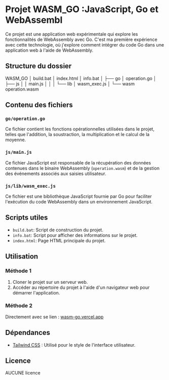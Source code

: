 # Projet WASM_GO :JavaScript, Go et WebAssembl

Ce projet est une application web expérimentale qui explore les fonctionnalités de WebAssembly avec Go. C'est ma première expérience avec cette technologie, où j'explore comment intégrer du code Go dans une application web à l'aide de WebAssembly.

## Structure du dossier

WASM_GO
│ build.bat
│ index.html
│ info.bat
│
├── go
│ operation.go
│
├── js
│ │ main.js
│ │
│ └── lib
│ wasm_exec.js
│
└── wasm
operation.wasm

## Contenu des fichiers

### `go/operation.go`

Ce fichier contient les fonctions opérationnelles utilisées dans le projet, telles que l'addition, la soustraction, la multiplication et le calcul de la moyenne.

### `js/main.js`

Ce fichier JavaScript est responsable de la récupération des données contenues dans le binaire WebAssembly (`operation.wasm`) et de la gestion des événements associés aux saisies utilisateur.

### `js/lib/wasm_exec.js`

Ce fichier est une bibliothèque JavaScript fournie par Go pour faciliter l'exécution du code WebAssembly dans un environnement JavaScript.

## Scripts utiles

- `build.bat`: Script de construction du projet.
- `info.bat`: Script pour afficher des informations sur le projet.
- `index.html`: Page HTML principale du projet.

## Utilisation

### Méthode 1

1. Cloner le projet sur un serveur web.
2. Accéder au répertoire du projet à l'aide d'un navigateur web pour démarrer l'application.

### Méthode 2

Directement avec se lien : [wasm-go.vercel.app](wasm_go.vercel.app)

## Dépendances

- [Tailwind CSS](https://tailwindcss.com/) : Utilisé pour le style de l'interface utilisateur.

## Licence

AUCUNE licence 
